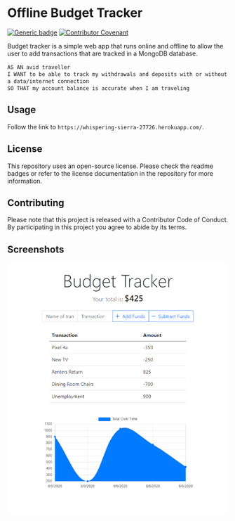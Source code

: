 # Offline Budget Tracker

[![Generic badge](https://img.shields.io/badge/license-MIT-green.svg)](https://shields.io/) [![Contributor Covenant](https://img.shields.io/badge/Contributor%20Covenant-v2.0%20adopted-ff69b4.svg)](https://www.contributor-covenant.org/version/2/0/code_of_conduct/code_of_conduct.md)

Budget tracker is a simple web app that runs online and offline to allow the user to add transactions that are tracked in a MongoDB database.

```
AS AN avid traveller
I WANT to be able to track my withdrawals and deposits with or without a data/internet connection
SO THAT my account balance is accurate when I am traveling
```

## Usage

Follow the link to `https://whispering-sierra-27726.herokuapp.com/`.

## License

This repository uses an open-source license. Please check the readme badges or refer to the license documentation in the repository for more information.

## Contributing

Please note that this project is released with a Contributor Code of Conduct. By participating in this project you agree to abide by its terms.

## Screenshots

![Screenshot of the App](https://raw.githubusercontent.com/PeterBaker644/Budget-Tracker/master/screenshots/screenshot-1.png)
